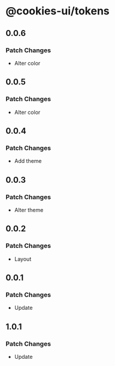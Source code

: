 # @cookies-ui/tokens

## 0.0.6

### Patch Changes

- Alter color

## 0.0.5

### Patch Changes

- Alter color

## 0.0.4

### Patch Changes

- Add theme

## 0.0.3

### Patch Changes

- Alter theme

## 0.0.2

### Patch Changes

- Layout

## 0.0.1

### Patch Changes

- Update

## 1.0.1

### Patch Changes

- Update
